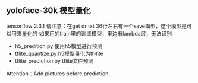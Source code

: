 yoloface-30k 模型量化
---
tensorflow 2.3.1
请注意：在get dr txt 36行左右有一个save模型，这个模型是可以用来量化的
如果用的train里的训练模型，里边有lambda层，无法识别

* h5_predition.py 使用h5模型进行预测
* tflite_quantize.py h5模型量化为tf-lite
* tflite_prediction.py tflite文件预测

Attention：Add pictures before prediction. 
